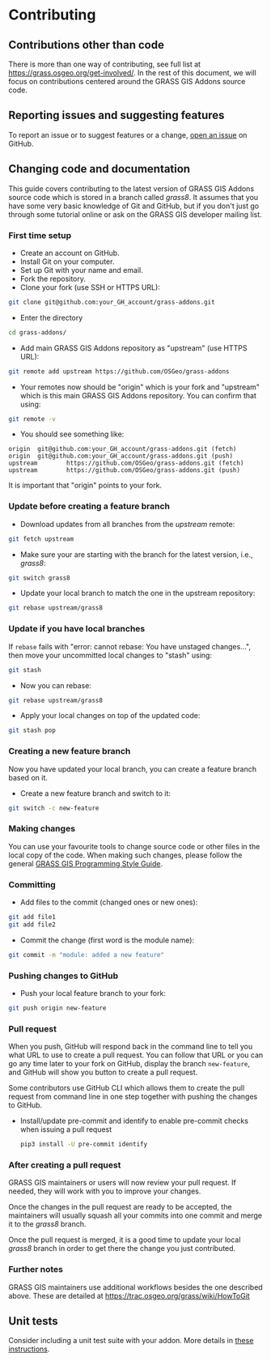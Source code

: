 # Contributing

## Contributions other than code

There is more than one way of contributing, see full list at
<https://grass.osgeo.org/get-involved/>.
In the rest of this document, we will focus on contributions centered
around the GRASS GIS Addons source code.

## Reporting issues and suggesting features

To report an issue or to suggest features or a change,
[open an issue](https://github.com/OSGeo/grass-addons/issues/new/choose)
on GitHub.

## Changing code and documentation

This guide covers contributing to the latest version of GRASS GIS Addons
source code which is stored in a branch called _grass8_.
It assumes that you have some very basic knowledge of Git and GitHub,
but if you don't just go through some tutorial online or ask on the
GRASS GIS developer mailing list.

### First time setup

- Create an account on GitHub.
- Install Git on your computer.
- Set up Git with your name and email.
- Fork the repository.
- Clone your fork (use SSH or HTTPS URL):

```bash
git clone git@github.com:your_GH_account/grass-addons.git
```

- Enter the directory

```bash
cd grass-addons/
```

- Add main GRASS GIS Addons repository as "upstream" (use HTTPS URL):

```bash
git remote add upstream https://github.com/OSGeo/grass-addons
```

- Your remotes now should be "origin" which is your fork and "upstream" which
  is this main GRASS GIS Addons repository. You can confirm that using:

```bash
git remote -v
```

- You should see something like:

```text
origin  git@github.com:your_GH_account/grass-addons.git (fetch)
origin  git@github.com:your_GH_account/grass-addons.git (push)
upstream        https://github.com/OSGeo/grass-addons.git (fetch)
upstream        https://github.com/OSGeo/grass-addons.git (push)
```

It is important that "origin" points to your fork.

### Update before creating a feature branch

- Download updates from all branches from the _upstream_ remote:

```bash
git fetch upstream
```

- Make sure your are starting with the branch for the latest version, i.e., _grass8_:

```bash
git switch grass8
```

- Update your local branch to match the one in the upstream repository:

```bash
git rebase upstream/grass8
```

### Update if you have local branches

If `rebase` fails with "error: cannot rebase: You have unstaged changes...",
then move your uncommitted local changes to "stash" using:

```bash
git stash
```

- Now you can rebase:

```bash
git rebase upstream/grass8
```

- Apply your local changes on top of the updated code:

```bash
git stash pop
```

### Creating a new feature branch

Now you have updated your local branch, you can create a feature branch
based on it.

- Create a new feature branch and switch to it:

```bash
git switch -c new-feature
```

### Making changes

You can use your favourite tools to change source code or other files
in the local copy of the code. When making such changes, please follow the
general [GRASS GIS Programming Style Guide](https://github.com/OSGeo/grass/blob/main/doc/development/style_guide.md).

### Committing

- Add files to the commit (changed ones or new ones):

```bash
git add file1
git add file2
```

- Commit the change (first word is the module name):

```bash
git commit -m "module: added a new feature"
```

### Pushing changes to GitHub

- Push your local feature branch to your fork:

```bash
git push origin new-feature
```

### Pull request

When you push, GitHub will respond back in the command line to tell
you what URL to use to create a pull request. You can follow that URL
or you can go any time later to your fork on GitHub, display the
branch `new-feature`, and GitHub will show you button to create
a pull request.

Some contributors use GitHub CLI which allows them to create the pull request
from command line in one step together with pushing the changes to GitHub.

- Install/update pre-commit and identify to enable pre-commit checks when
  issuing a pull request

  ```bash
  pip3 install -U pre-commit identify
  ```

### After creating a pull request

GRASS GIS maintainers or users will now review your pull request.
If needed, they will work with you to improve your changes.

Once the changes in the pull request are ready to be accepted,
the maintainers will usually squash all your commits into one commit and merge it
to the _grass8_ branch.

Once the pull request is merged, it is a good time to update your
local _grass8_ branch in order to get there the change you just contributed.

### Further notes

GRASS GIS maintainers use additional workflows besides the one described
above. These are detailed at <https://trac.osgeo.org/grass/wiki/HowToGit>

## Unit tests

Consider including a unit test suite with your addon. More details in [these
instructions](doc/development/submitting/UNIT_TESTS.md).
